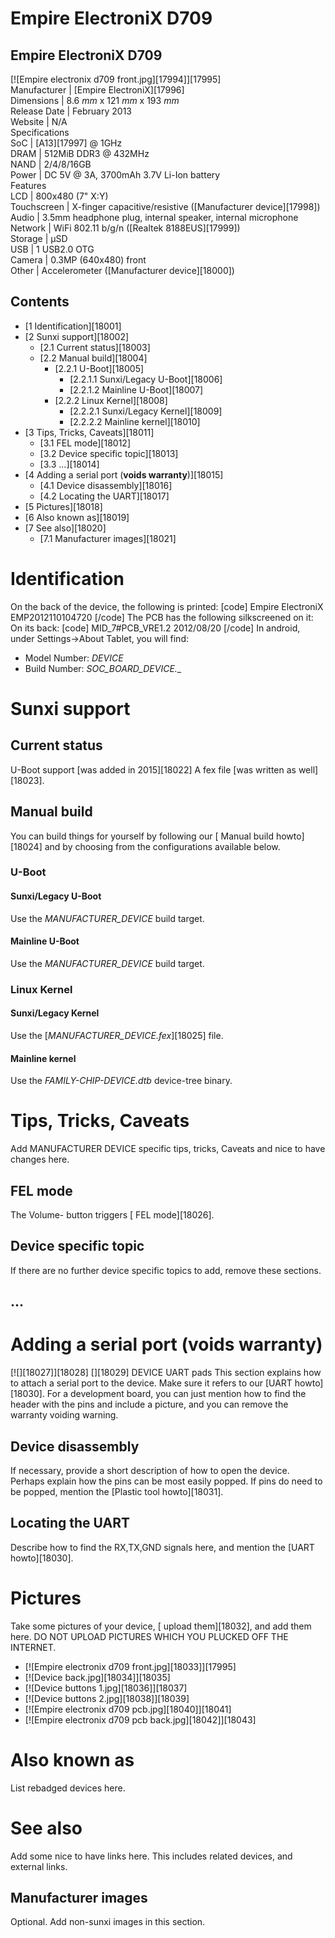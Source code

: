 # Empire ElectroniX D709
Empire ElectroniX D709  
---  
[![Empire electronix d709 front.jpg][17994]][17995]  
Manufacturer |  [Empire ElectroniX][17996]  
Dimensions |  8.6 _mm_ x 121 _mm_ x 193 _mm_  
Release Date |  February 2013  
Website |  N/A   
Specifications   
SoC |  [A13][17997] @ 1GHz   
DRAM |  512MiB DDR3 @ 432MHz   
NAND |  2/4/8/16GB   
Power |  DC 5V @ 3A, 3700mAh 3.7V Li-Ion battery   
Features   
LCD |  800x480 (7" X:Y)   
Touchscreen |  X-finger capacitive/resistive ([Manufacturer device][17998])   
Audio |  3.5mm headphone plug, internal speaker, internal microphone   
Network |  WiFi 802.11 b/g/n ([Realtek 8188EUS][17999])   
Storage |  µSD   
USB |  1 USB2.0 OTG   
Camera |  0.3MP (640x480) front   
Other |  Accelerometer ([Manufacturer device][18000])   
  

## Contents
  * [1 Identification][18001]
  * [2 Sunxi support][18002]
    * [2.1 Current status][18003]
    * [2.2 Manual build][18004]
      * [2.2.1 U-Boot][18005]
        * [2.2.1.1 Sunxi/Legacy U-Boot][18006]
        * [2.2.1.2 Mainline U-Boot][18007]
      * [2.2.2 Linux Kernel][18008]
        * [2.2.2.1 Sunxi/Legacy Kernel][18009]
        * [2.2.2.2 Mainline kernel][18010]
  * [3 Tips, Tricks, Caveats][18011]
    * [3.1 FEL mode][18012]
    * [3.2 Device specific topic][18013]
    * [3.3 ...][18014]
  * [4 Adding a serial port (**voids warranty**)][18015]
    * [4.1 Device disassembly][18016]
    * [4.2 Locating the UART][18017]
  * [5 Pictures][18018]
  * [6 Also known as][18019]
  * [7 See also][18020]
    * [7.1 Manufacturer images][18021]

# Identification
On the back of the device, the following is printed: 
[code] 
    Empire
    ElectroniX
    EMP2012110104720
[/code]
The PCB has the following silkscreened on it: 
On its back: 
[code] 
    MID_7#PCB_VRE1.2
    2012/08/20
[/code]
In android, under Settings->About Tablet, you will find: 
  * Model Number: _DEVICE_
  * Build Number: _SOC_BOARD_DEVICE_*.*_

# Sunxi support
## Current status
U-Boot support [was added in 2015][18022]
A fex file [was written as well][18023]. 
  

## Manual build
You can build things for yourself by following our [ Manual build howto][18024] and by choosing from the configurations available below. 
### U-Boot
#### Sunxi/Legacy U-Boot
Use the _MANUFACTURER_DEVICE_ build target. 
#### Mainline U-Boot
Use the _MANUFACTURER_DEVICE_ build target. 
### Linux Kernel
#### Sunxi/Legacy Kernel
Use the [_MANUFACTURER_DEVICE.fex_][18025] file. 
#### Mainline kernel
Use the _FAMILY-CHIP-DEVICE.dtb_ device-tree binary. 
# Tips, Tricks, Caveats
Add MANUFACTURER DEVICE specific tips, tricks, Caveats and nice to have changes here.
## FEL mode
The Volume- button triggers [ FEL mode][18026]. 
## Device specific topic
If there are no further device specific topics to add, remove these sections.
## ...
# Adding a serial port (**voids warranty**)
[![][18027]][18028]
[][18029]
DEVICE UART pads
This section explains how to attach a serial port to the device. Make sure it refers to our [UART howto][18030]. For a development board, you can just mention how to find the header with the pins and include a picture, and you can remove the warranty voiding warning.
## Device disassembly
If necessary, provide a short description of how to open the device. Perhaps explain how the pins can be most easily popped. If pins do need to be popped, mention the [Plastic tool howto][18031].
## Locating the UART
Describe how to find the RX,TX,GND signals here, and mention the [UART howto][18030].
# Pictures
Take some pictures of your device, [ upload them][18032], and add them here. DO NOT UPLOAD PICTURES WHICH YOU PLUCKED OFF THE INTERNET.
  * [![Empire electronix d709 front.jpg][18033]][17995]
  * [![Device back.jpg][18034]][18035]
  * [![Device buttons 1.jpg][18036]][18037]
  * [![Device buttons 2.jpg][18038]][18039]
  * [![Empire electronix d709 pcb.jpg][18040]][18041]
  * [![Empire electronix d709 pcb back.jpg][18042]][18043]

# Also known as
List rebadged devices here.
# See also
Add some nice to have links here. This includes related devices, and external links.
## Manufacturer images
Optional. Add non-sunxi images in this section.
